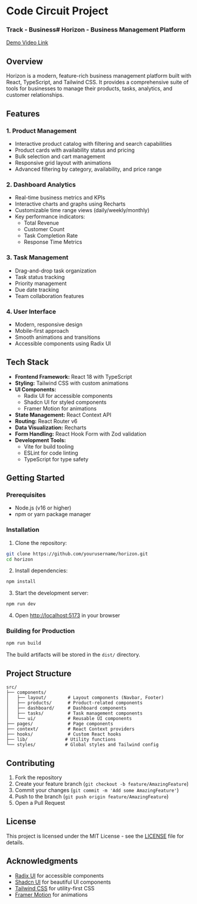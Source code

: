 # Code Circuit Project

### Track - Business# Horizon - Business Management Platform

[Demo Video Link](https://www.loom.com/share/d5cd74e8121a4d80813fe1e56a79daac?sid=b7820873-28b0-489a-a533-c87f69eb5056)

## Overview

Horizon is a modern, feature-rich business management platform built with React, TypeScript, and Tailwind CSS. It provides a comprehensive suite of tools for businesses to manage their products, tasks, analytics, and customer relationships.

## Features

### 1. Product Management
- Interactive product catalog with filtering and search capabilities
- Product cards with availability status and pricing
- Bulk selection and cart management
- Responsive grid layout with animations
- Advanced filtering by category, availability, and price range

### 2. Dashboard Analytics
- Real-time business metrics and KPIs
- Interactive charts and graphs using Recharts
- Customizable time range views (daily/weekly/monthly)
- Key performance indicators:
  - Total Revenue
  - Customer Count
  - Task Completion Rate
  - Response Time Metrics

### 3. Task Management
- Drag-and-drop task organization
- Task status tracking
- Priority management
- Due date tracking
- Team collaboration features

### 4. User Interface
- Modern, responsive design
- Mobile-first approach
- Smooth animations and transitions
- Accessible components using Radix UI

## Tech Stack

- **Frontend Framework:** React 18 with TypeScript
- **Styling:** Tailwind CSS with custom animations
- **UI Components:** 
  - Radix UI for accessible components
  - Shadcn UI for styled components
  - Framer Motion for animations
- **State Management:** React Context API
- **Routing:** React Router v6
- **Data Visualization:** Recharts
- **Form Handling:** React Hook Form with Zod validation
- **Development Tools:**
  - Vite for build tooling
  - ESLint for code linting
  - TypeScript for type safety

## Getting Started

### Prerequisites

- Node.js (v16 or higher)
- npm or yarn package manager

### Installation

1. Clone the repository:
```bash
git clone https://github.com/yourusername/horizon.git
cd horizon
```

2. Install dependencies:
```bash
npm install
```

3. Start the development server:
```bash
npm run dev
```

4. Open [http://localhost:5173](http://localhost:5173) in your browser

### Building for Production

```bash
npm run build
```

The build artifacts will be stored in the `dist/` directory.

## Project Structure

```
src/
├── components/
│   ├── layout/        # Layout components (Navbar, Footer)
│   ├── products/      # Product-related components
│   ├── dashboard/     # Dashboard components
│   ├── tasks/         # Task management components
│   └── ui/            # Reusable UI components
├── pages/             # Page components
├── context/           # React Context providers
├── hooks/             # Custom React hooks
├── lib/              # Utility functions
└── styles/           # Global styles and Tailwind config
```

## Contributing

1. Fork the repository
2. Create your feature branch (`git checkout -b feature/AmazingFeature`)
3. Commit your changes (`git commit -m 'Add some AmazingFeature'`)
4. Push to the branch (`git push origin feature/AmazingFeature`)
5. Open a Pull Request

## License

This project is licensed under the MIT License - see the [LICENSE](LICENSE) file for details.

## Acknowledgments

- [Radix UI](https://www.radix-ui.com/) for accessible components
- [Shadcn UI](https://ui.shadcn.com/) for beautiful UI components
- [Tailwind CSS](https://tailwindcss.com/) for utility-first CSS
- [Framer Motion](https://www.framer.com/motion/) for animations 